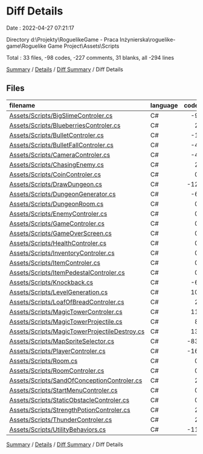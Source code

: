 # Diff Details

Date : 2022-04-27 07:21:17

Directory d:\Projekty\RoguelikeGame - Praca Inżynierska\roguelike-game\Roguelike Game Project\Assets\Scripts

Total : 33 files,  -98 codes, -227 comments, 31 blanks, all -294 lines

[Summary](results.md) / [Details](details.md) / [Diff Summary](diff.md) / Diff Details

## Files
| filename | language | code | comment | blank | total |
| :--- | :--- | ---: | ---: | ---: | ---: |
| [Assets/Scripts/BigSlimeControler.cs](/Assets/Scripts/BigSlimeControler.cs) | C# | -9 | -1 | -1 | -11 |
| [Assets/Scripts/BlueberriesControler.cs](/Assets/Scripts/BlueberriesControler.cs) | C# | 2 | 0 | 2 | 4 |
| [Assets/Scripts/BulletControler.cs](/Assets/Scripts/BulletControler.cs) | C# | -1 | 1 | 2 | 2 |
| [Assets/Scripts/BulletFallControler.cs](/Assets/Scripts/BulletFallControler.cs) | C# | -4 | -1 | -1 | -6 |
| [Assets/Scripts/CameraControler.cs](/Assets/Scripts/CameraControler.cs) | C# | -4 | 2 | 0 | -2 |
| [Assets/Scripts/ChasingEnemy.cs](/Assets/Scripts/ChasingEnemy.cs) | C# | 2 | 2 | -2 | 2 |
| [Assets/Scripts/CoinControler.cs](/Assets/Scripts/CoinControler.cs) | C# | 0 | -1 | 1 | 0 |
| [Assets/Scripts/DrawDungeon.cs](/Assets/Scripts/DrawDungeon.cs) | C# | -12 | -2 | -5 | -19 |
| [Assets/Scripts/DungeonGenerator.cs](/Assets/Scripts/DungeonGenerator.cs) | C# | -6 | -244 | -2 | -252 |
| [Assets/Scripts/DungeonRoom.cs](/Assets/Scripts/DungeonRoom.cs) | C# | 0 | 1 | 2 | 3 |
| [Assets/Scripts/EnemyControler.cs](/Assets/Scripts/EnemyControler.cs) | C# | 0 | 6 | 1 | 7 |
| [Assets/Scripts/GameControler.cs](/Assets/Scripts/GameControler.cs) | C# | 0 | 1 | 1 | 2 |
| [Assets/Scripts/GameOverScreen.cs](/Assets/Scripts/GameOverScreen.cs) | C# | 0 | 4 | 1 | 5 |
| [Assets/Scripts/HealthControler.cs](/Assets/Scripts/HealthControler.cs) | C# | 0 | 0 | 1 | 1 |
| [Assets/Scripts/InventoryControler.cs](/Assets/Scripts/InventoryControler.cs) | C# | 0 | 0 | 2 | 2 |
| [Assets/Scripts/ItemControler.cs](/Assets/Scripts/ItemControler.cs) | C# | 0 | 0 | -3 | -3 |
| [Assets/Scripts/ItemPedestalControler.cs](/Assets/Scripts/ItemPedestalControler.cs) | C# | 0 | 0 | 1 | 1 |
| [Assets/Scripts/Knockback.cs](/Assets/Scripts/Knockback.cs) | C# | -6 | 0 | -3 | -9 |
| [Assets/Scripts/LevelGeneration.cs](/Assets/Scripts/LevelGeneration.cs) | C# | 10 | -12 | 24 | 22 |
| [Assets/Scripts/LoafOfBreadControler.cs](/Assets/Scripts/LoafOfBreadControler.cs) | C# | 2 | 0 | 2 | 4 |
| [Assets/Scripts/MagicTowerControler.cs](/Assets/Scripts/MagicTowerControler.cs) | C# | 11 | 2 | 1 | 14 |
| [Assets/Scripts/MagicTowerProjectile.cs](/Assets/Scripts/MagicTowerProjectile.cs) | C# | 8 | 0 | 2 | 10 |
| [Assets/Scripts/MagicTowerProjectileDestroy.cs](/Assets/Scripts/MagicTowerProjectileDestroy.cs) | C# | 13 | 1 | 5 | 19 |
| [Assets/Scripts/MapSpriteSelector.cs](/Assets/Scripts/MapSpriteSelector.cs) | C# | -83 | 0 | -4 | -87 |
| [Assets/Scripts/PlayerControler.cs](/Assets/Scripts/PlayerControler.cs) | C# | -16 | 5 | 0 | -11 |
| [Assets/Scripts/Room.cs](/Assets/Scripts/Room.cs) | C# | 0 | 1 | 1 | 2 |
| [Assets/Scripts/RoomControler.cs](/Assets/Scripts/RoomControler.cs) | C# | 0 | 7 | 1 | 8 |
| [Assets/Scripts/SandOfConceptionControler.cs](/Assets/Scripts/SandOfConceptionControler.cs) | C# | 2 | 0 | 2 | 4 |
| [Assets/Scripts/StartMenuControler.cs](/Assets/Scripts/StartMenuControler.cs) | C# | 0 | 1 | 1 | 2 |
| [Assets/Scripts/StaticObstacleControler.cs](/Assets/Scripts/StaticObstacleControler.cs) | C# | 0 | 0 | 1 | 1 |
| [Assets/Scripts/StrengthPotionControler.cs](/Assets/Scripts/StrengthPotionControler.cs) | C# | 2 | 0 | 0 | 2 |
| [Assets/Scripts/ThunderControler.cs](/Assets/Scripts/ThunderControler.cs) | C# | 2 | 0 | 0 | 2 |
| [Assets/Scripts/UtilityBehaviors.cs](/Assets/Scripts/UtilityBehaviors.cs) | C# | -11 | 0 | -2 | -13 |

[Summary](results.md) / [Details](details.md) / [Diff Summary](diff.md) / Diff Details